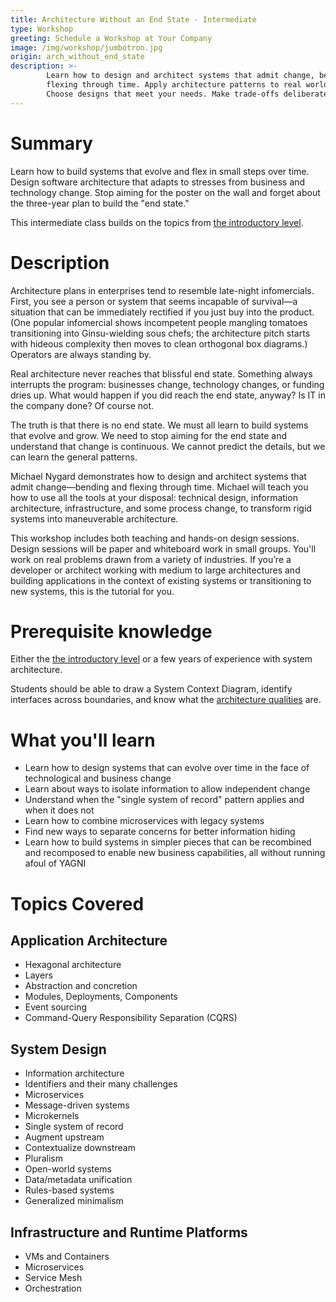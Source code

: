 ```yaml
---
title: Architecture Without an End State - Intermediate
type: Workshop
greeting: Schedule a Workshop at Your Company
image: /img/workshop/jumbotron.jpg
origin: arch_without_end_state
description: >-
        Learn how to design and architect systems that admit change, bending and
        flexing through time. Apply architecture patterns to real world systems.
        Choose designs that meet your needs. Make trade-offs deliberately and with foresight.
---
```

# Summary

Learn how to build systems that evolve and flex in small steps over
time. Design software architecture that adapts to stresses from
business and technology change. Stop aiming for the poster on the wall
and forget about the three-year plan to build the "end state."

This intermediate class builds on the topics from [the introductory level](/workshop/arch-without-end-state-intro/).

# Description

Architecture plans in enterprises tend to resemble late-night infomercials. First, you see a person or system that seems incapable of survival—a situation that can be immediately rectified if you just buy into the product. (One popular infomercial shows incompetent people mangling tomatoes transitioning into Ginsu-wielding sous chefs; the architecture pitch starts with hideous complexity then moves to clean orthogonal box diagrams.) Operators are always standing by.

Real architecture never reaches that blissful end state. Something always interrupts the program: businesses change, technology changes, or funding dries up. What would happen if you did reach the end state, anyway? Is IT in the company done? Of course not.

The truth is that there is no end state. We must all learn to build systems that evolve and grow. We need to stop aiming for the end state and understand that change is continuous. We cannot predict the details, but we can learn the general patterns.

Michael Nygard demonstrates how to design and architect systems that admit change—bending and flexing through time. Michael will teach you how to use all the tools at your disposal: technical design, information architecture, infrastructure, and some process change, to transform rigid systems into  maneuverable architecture.

This workshop includes both teaching and hands-on design sessions. Design sessions will be paper and whiteboard work in small groups. You'll work on real problems drawn from a variety of industries. If you’re a developer or architect working with medium to large architectures and building applications in the context of existing systems or transitioning to new systems, this is the tutorial for you.

# Prerequisite knowledge

Either the [the introductory level](/workshop/arch-without-end-state-intro/) or a few years of experience with system architecture. 

Students should be able to draw a System Context Diagram, identify interfaces across boundaries, and know what the [architecture qualities](https://github.com/mtnygard/architecture-qualities) are.

# What you'll learn

* Learn how to design systems that can evolve over time in the face of technological and business change
* Learn about ways to isolate information to allow independent change
* Understand when the "single system of record" pattern applies and when it does not
* Learn how to combine microservices with legacy systems
* Find new ways to separate concerns for better information hiding
* Learn how to build systems in simpler pieces that can be recombined and recomposed to enable new business capabilities, all without running afoul of YAGNI

# Topics Covered

## Application Architecture

* Hexagonal architecture
* Layers
* Abstraction and concretion
* Modules, Deployments, Components
* Event sourcing
* Command-Query Responsibility Separation (CQRS)

## System Design

* Information architecture
* Identifiers and their many challenges
* Microservices
* Message-driven systems
* Microkernels
* Single system of record
* Augment upstream
* Contextualize downstream
* Pluralism
* Open-world systems
* Data/metadata unification
* Rules-based systems
* Generalized minimalism

## Infrastructure and Runtime Platforms

* VMs and Containers
* Microservices
* Service Mesh
* Orchestration
